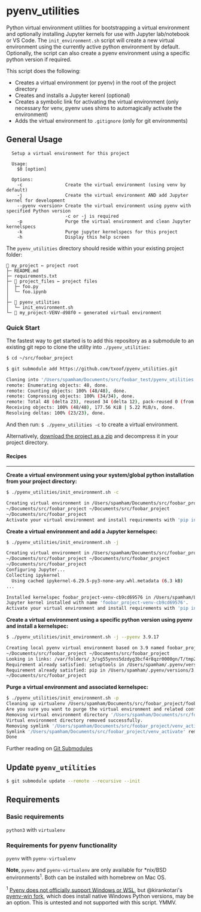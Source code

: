 # pyenv_utilities

Python virtual environment utilities for bootstrapping a virtual environment and optionally installing Jupyter kernels for use with Jupyter lab/notebook or VS Code. The `init_environment.sh` script will create a new virtual environment using the currently active python environment by default. Optionally, the script can also create a pyenv environment using a specific python version if required.

This script does the following:

- Creates a virtual environment (or pyenv) in the root of the project directory
- Creates and installs a Jupyter kerenl (optional)
- Creates a symbolic link for activating the virtual environment (only necessary for venv, pyenv uses shims to automagically activate the environment)
- Adds the virtual environment to `.gitignore` (only for git environments)

## General Usage

```help
  Setup a virtual environment for this project

  Usage:
    $0 [option]

  Options:
    -c                Create the virtual environment (using venv by default)
    -j                Create the virtual environment AND add Jupyter kernel for development
    --pyenv <version> Create the virtual environment using pyenv with specified Python version 
                      -c or -j is required
    -p                Purge the virtual environment and clean Jupyter kernelspecs
    -k                Purge jupyter kernelspecs for this project
    -h                Display this help screen
```

The `pyenv_utilities` directory should reside within your existing project folder:

```text
📁 my_project ← project root
├─ README.md
├─ requirements.txt
├─ 📁 project_files ← project files
│  ├─ foo.py
│  └─ foo.ipynb
│
├─ 📁 pyenv_utilities
│  └─ init_environment.sh
└─ 📁 my_project-VENV-d98f0 ← generated virtual environment
```

### Quick Start

The fastest way to get started is to add this repository as a submodule to an existing git repo to clone the utility into `./pyenv_utilities`:

```bash
$ cd ~/src/foobar_project

$ git submodule add https://github.com/txoof/pyenv_utilities.git

Cloning into '/Users/spamham/Documents/src/foobar_test/pyenv_utilities'...
remote: Enumerating objects: 48, done.
remote: Counting objects: 100% (48/48), done.
remote: Compressing objects: 100% (34/34), done.
remote: Total 48 (delta 23), reused 34 (delta 12), pack-reused 0 (from 0)
Receiving objects: 100% (48/48), 177.56 KiB | 5.22 MiB/s, done.
Resolving deltas: 100% (23/23), done.
```

And then run: `$ ./pyenv_utilities -c` to create a virtual environment.

Alternatively, [download the project as a zip](https://github.com/txoof/pyenv_utilities/archive/refs/heads/main.zip) and decompress it in your project directory.

#### Recipes
______

**Create a virtual environment using your system/global python installation from your project directory:**

```bash
$ ./pyenv_utilities/init_environment.sh -c

Creating virtual environment in /Users/spamham/Documents/src/foobar_project/foobar_project-venv-cb9cd69576
~/Documents/src/foobar_project ~/Documents/src/foobar_project
~/Documents/src/foobar_project
Activate your virtual environment and install requirements with 'pip install -r requirements.txt'
```

**Create a virtual environment and add a Jupyter kernelspec:**

```bash
$ ./pyenv_utilities/init_environment.sh -j

Creating virtual environment in /Users/spamham/Documents/src/foobar_project/foobar_project-venv-cb9cd69576
~/Documents/src/foobar_project ~/Documents/src/foobar_project
~/Documents/src/foobar_project
Configuring Jupyter...
Collecting ipykernel
  Using cached ipykernel-6.29.5-py3-none-any.whl.metadata (6.3 kB)
...

Installed kernelspec foobar_project-venv-cb9cd69576 in /Users/spamham/Library/Jupyter/kernels/foobar_project-venv-cb9cd69576
Jupyter kernel installed with name 'foobar_project-venv-cb9cd69576'.
Activate your virtual environment and install requirements with 'pip install -r requirements.txt'
```

**Create a virtual environment using a specific python version using pyenv and install a kernelspec:**

```bash
$ ./pyenv_utilities/init_environment.sh -j --pyenv 3.9.17

Creating local pyenv virtual environment based on 3.9 named foobar_project-pyenv-cb9cd69576 in /Users/spamham/Documents/src/foobar_project
~/Documents/src/foobar_project ~/Documents/src/foobar_project
Looking in links: /var/folders/_3/sg55ynns5dzdyg3bcf4r8qzr0000gn/T/tmp2wd7eil6
Requirement already satisfied: setuptools in /Users/spamham/.pyenv/versions/3.9.20/envs/foobar_project-pyenv-cb9cd69576/lib/python3.9/site-packages (58.1.0)
Requirement already satisfied: pip in /Users/spamham/.pyenv/versions/3.9.20/envs/foobar_project-pyenv-cb9cd69576/lib/python3.9/site-packages (23.0.1)
~/Documents/src/foobar_project
```

**Purge a virtual environment and associated kernelspec:**

```bash
$ ./pyenv_utilities/init_environment.sh -p
Cleaning up virtualenv /Users/spamham/Documents/src/foobar_project/foobar_project-venv-cb9cd69576
Are you sure you want to purge the virtual environment and related configurations? (y/N) y
Removing virtual environment directory '/Users/spamham/Documents/src/foobar_project/foobar_project-venv-cb9cd69576'...
Virtual environment directory removed successfully.
Removing symlink '/Users/spamham/Documents/src/foobar_project/venv_activate'...
Symlink '/Users/spamham/Documents/src/foobar_project/venv_activate' removed successfully.
Done
```

Further reading on [Git Submodules](https://medium.com/@osinpaul/deep-dive-into-git-submodules-managing-dependencies-in-your-projects-b4847c83f34d)

## Update `pyenv_utilities`

```bash
$ git submodule update --remote --recursive --init
```

## Requirements

### Basic requirements

`python3` with `virtualenv`

### Requirements for pyenv functionality

`pyenv` with `pyenv-virtualenv`

**Note**, `pyenv` and `pyenv-virtualenv` are only available for \*nix/BSD environments<sup>1</sup>. Both can be installed with homebrew on Mac OS.

<sup>1</sup> [Pyenv does not officially support Windows or WSL](https://github.com/pyenv/pyenv?tab=readme-ov-file#windows), but @kirankotari's [pyenv-win fork](https://github.com/pyenv-win/pyenv-win), which does install native Windows Python versions, may be an option. This is untested and not supported with this script. YMMV.
